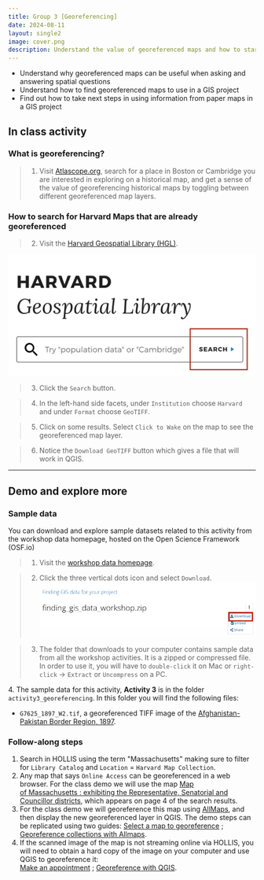 ```yaml
---
title: Group 3 [Georeferencing]
date: 2024-08-11
layout: single2
image: cover.png
description: Understand the value of georeferenced maps and how to start using them in a GIS project. 
---
```


- Understand why georeferenced maps can be useful when asking and answering spatial questions
- Understand how to find georeferenced maps to use in a GIS project
- Find out how to take next steps in using information from paper maps in a GIS project

## In class activity 

### What is georeferencing?

> 1. Visit [Atlascope.org](https://www.atlascope.org/), search for a place in Boston or Cambridge you are interested in exploring on a historical map, and get a sense of the value of georeferencing historical maps by toggling between different georeferenced map layers.

### How to search for Harvard Maps that are already georeferenced

> 2. Visit the [Harvard Geospatial Library (HGL)](https://hgl.harvard.edu/?_gl=1*1y0xlw4*_ga*NTcxOTEzNDcyLjE3MjE4NTI2NzQ.*_ga_3CXC97RWEK*MTcyNDQzNTUyMC4yNy4wLjE3MjQ0MzU1MjAuNjAuMC4w).

![HGL Search](hgl-search.png)

> 3. Click the `Search` button.

> 4. In the left-hand side facets, under `Institution` choose `Harvard` and under `Format` choose `GeoTIFF`.   

> 5. Click on some results. Select `Click to Wake` on the map to see the georeferenced map layer.

> 6. Notice the `Download GeoTIFF` button which gives a file that will work in QGIS.



--- 

## Demo and explore more

### Sample data
You can download and explore sample datasets related to this activity from the workshop data homepage, hosted on the Open Science Framework (OSF.io)
> 1. Visit the [workshop data homepage](https://osf.io/exnyg). 

> 2. Click the three vertical dots icon and select `Download`.
![OSF data download page](../media/download.png)

> 3. The folder that downloads to your computer contains sample data from all the workshop activities. It is a zipped or compressed file. In order to use it, you will have to `double-click` it on Mac or `right-click` → `Extract` or `Uncompress` on a PC. 

<div class="alert-success">
<p>4. The sample data for this activity, <strong>Activity 3</strong> is in the folder <code>activity3_georeferencing</code>. In this folder you will find the following files:
</p>
<ul>
<li><code>G7625_1897_W2.tif</code>, a georeferenced TIFF image of the <a href="https://id.lib.harvard.edu/alma/990126040650203941/catalog">Afghanistan-Pakistan Border Region, 1897</a>.</li>
</ul>
</div>


### Follow-along steps

1. Search in HOLLIS using the term "Massachusetts" making sure to filter for `Library Catalog` and `Location` = `Harvard Map Collection`.
2. Any map that says `Online Access` can be georeferenced in a web browser. For the class demo we will use the map [Map of Massachusetts : exhibiting the Representative, Senatorial and Councillor districts](https://hollis.harvard.edu/primo-explore/fulldisplay?docid=01HVD_ALMA212094551850003941&context=L&vid=HVD2&lang=en_US&search_scope=default_scope&adaptor=Local%20Search%20Engine&tab=books&query=any%2Ccontains%2Cmassachusetts&facet=library%2Cinclude%2Cmap&facet=searchcreationdate%2Cinclude%2C1800%7C%2C%7C1950&offset=30), which appears on page 4 of the search results. 
3. For the class demo we will georeference this map using [AllMaps](https://editor.allmaps.org/), and then display the new georeferenced layer in QGIS. The demo steps can be replicated using two guides: [Select a map to georeference](https://mapping.share.library.harvard.edu/tutorials/georeferencing/selecting-a-map/) ; [Georeference collections with Allmaps](https://mapping.share.library.harvard.edu/tutorials/georeferencing/allmaps/).
4. If the scanned image of the map is not streaming online via HOLLIS, you will need to obtain a hard copy of the image on your computer and use QGIS to georeference it: <br>[Make an appointment](https://library.harvard.edu/libraries/harvard-map-collection) ; [Georeference with QGIS](https://mapping.share.library.harvard.edu/tutorials/georeferencing/qgis/).



